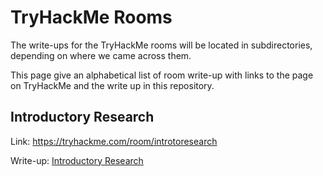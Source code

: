 # TryHackMe Rooms
The write-ups for the TryHackMe rooms will be located in subdirectories, depending on where we came across them.

This page give an alphabetical list of room write-up with links to the page on TryHackMe and the write up in this repository.

## Introductory Research
Link: https://tryhackme.com/room/introtoresearch

Write-up: [Introductory Research](LearningPaths/CompleteBeginner/IntroductoryResearch/README.md)

